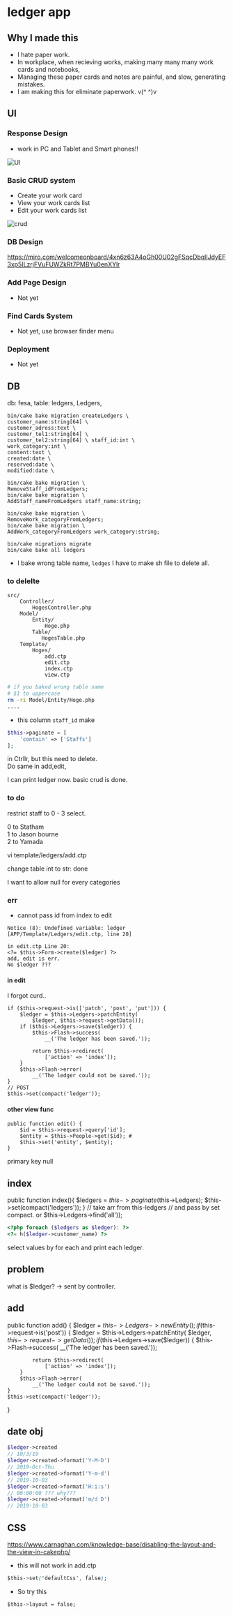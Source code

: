 # ledger app
## Why I made this
* I hate paper work. 
* In workplace, when recieving works, making many many many 
work cards and notebooks, 
* Managing these paper cards and notes are painful, and 
slow, generating mistakes.
* I am making this for eliminate paperwork. v(^ ^)v  

## UI
### Response Design
* work in PC and Tablet and Smart phones!!

![UI](responsive.gif)

### Basic CRUD system
* Create your work card
* View your work cards list
* Edit your work cards list

![crud](crud.gif)

### DB Design
https://miro.com/welcomeonboard/4xn6z63A4oGh00U02gFSqcDbqlIJdyEF3xp5ILzrjFVuFUWZkRt7PMBYu0enXYlr

### Add Page Design
* Not yet
### Find Cards System
* Not yet, use browser finder menu
### Deployment 
* Not yet

## DB
db: fesa, table: ledgers, Ledgers,
```cakephp
bin/cake bake migration createLedgers \
customer_name:string[64] \
customer_adress:text \
customer_tel1:string[64] \
customer_tel2:string[64] \ staff_id:int \
work_category:int \
content:text \
created:date \
reserved:date \
modified:date \
```
```cakephp
bin/cake bake migration \
RemoveStaff_idFromLedgers;
bin/cake bake migration \
AddStaff_nameFromLedgers staff_name:string;

bin/cake bake migration \
RemoveWork_categoryFromLedgers;
bin/cake bake migration \
AddWork_categoryFromLedgers work_category:string;
```

```cakephp
bin/cake migrations migrate 
bin/cake bake all ledgers
```
* I bake wrong table name, `ledges`
I have to make sh file to delete all.
### to delelte
```
src/
    Controller/
        HogesController.php
    Model/
        Entity/
            Hoge.php
        Table/
           HogesTable.php
    Template/
        Hoges/
            add.ctp
            edit.ctp
            index.ctp
            view.ctp

```
```sh
# if you baked wrong table name
# $1 to uppercase
rm -ri Model/Entity/Hoge.php
....
```
* this column `staff_id` make
```php
$this->paginate = [
    'contain' => ['Staffs']
];
```
in Ctrllr, but this need to delete.  
Do same in add,edit,

I can print ledger now.
basic crud is done.


### to do
restrict staff to 0 - 3 select.

0 to Statham  
1 to Jason bourne  
2 to Yamada  

vi template/ledgers/add.ctp

change table int to str: done

I want to allow null for every categories

### err
* cannot pass id from index to edit
```
Notice (8): Undefined variable: ledger 
[APP/Template/Ledgers/edit.ctp, line 20]

in edit.ctp Line 20:
<?= $this->Form->create($ledger) ?>
add, edit is err.
No $ledger ???
```
#### in edit
I forgot curd..
```
if ($this->request->is(['patch', 'post', 'put'])) {
    $ledger = $this->Ledgers->patchEntity(
        $ledger, $this->request->getData());
    if ($this->Ledgers->save($ledger)) {
        $this->Flash->success(
            __('The ledger has been saved.'));

        return $this->redirect(
            ['action' => 'index']);
    }
    $this->Flash->error(
        __('The ledger could not be saved.'));
}
// POST
$this->set(compact('ledger'));
```

#### other view func
```
public function edit() {
    $id = $this->request->query['id'];
    $entity = $this->People->get($id); #
    $this->set('entity', $entity);
}
```
primary key null


## index
public function index(){
    $ledgers = $this->paginate($this->Ledgers);
    $this->set(compact('ledgers'));
}
// take arr from this-ledgers 
// and pass by set compact.
or 
$this->Ledgers->find('all'));
```php
<?php foreach ($ledgers as $ledger): ?>
<?= h($ledger->customer_name) ?>
```
select values by for each
and print each ledger.
## problem 
what is $ledger?
-> sent by controller.

## add
public function add() {
    $ledger = $this->Ledgers->newEntity();
    if ($this->request->is('post')) {
        $ledger = $this->Ledgers->patchEntity(
            $ledger, $this->request->getData());
        if ($this->Ledgers->save($ledger)) {
            $this->Flash->success(
                __('The ledger has been saved.'));

            return $this->redirect(
                ['action' => 'index']);
        }
        $this->Flash->error(
            __('The ledger could not be saved.'));
    }
    $this->set(compact('ledger'));
}

## date obj
```php
$ledger->created
// 10/3/19
$ledger->created->format('Y-M-D')
// 2019-Oct-Thu
$ledger->created->format('Y-m-d')
// 2019-10-03
$ledger->created->format('H:i:s')
// 00:00:00 ??? why???
$ledger->created->format('m/d D')
// 2019-10-03
```
## CSS
https://www.carnaghan.com/knowledge-base/disabling-the-layout-and-the-view-in-cakephp/
* this will not work in add.ctp
```css
$this->set('defaultCss', false);
```
* So try this
```css
$this->layout = false;
```
